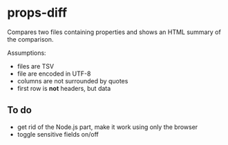 
# props-diff

Compares two files containing properties and shows an HTML summary of the comparison.

Assumptions:

- files are TSV
- file are encoded in UTF-8
- columns are not surrounded by quotes
- first row is **not** headers, but data

## To do

- get rid of the Node.js part, make it work using only the browser
- toggle sensitive fields on/off
